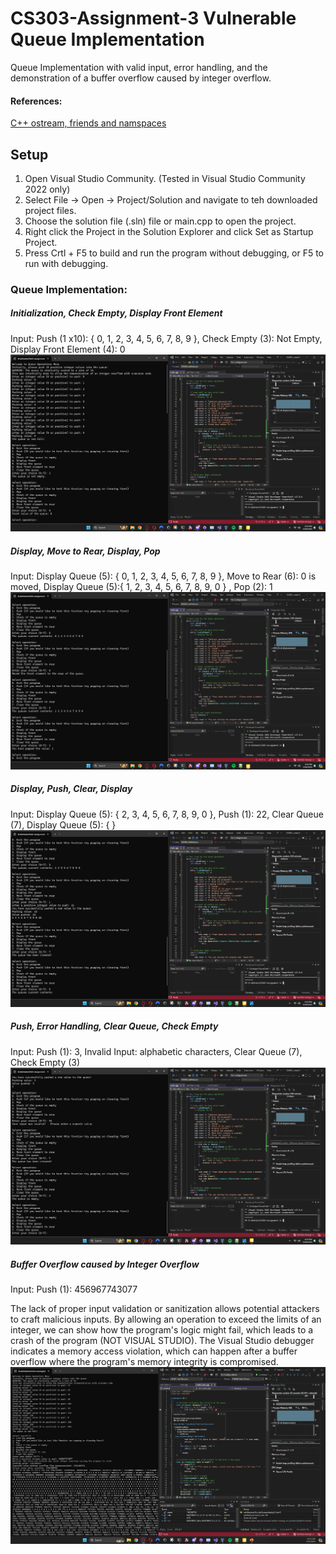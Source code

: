 # CS303-Assignment-3 Vulnerable Queue Implementation
 Queue Implementation with valid input, error handling, and the demonstration of a buffer overflow caused by integer overflow. 

#### References:
[C++ ostream, friends and namspaces](https://stackoverflow.com/questions/44874465/long-integer-overflow-in-c)

## Setup
1. Open Visual Studio Community. (Tested in Visual Studio Community 2022 only)
2. Select File -> Open -> Project/Solution and navigate to teh downloaded project files. 
3. Choose the solution file (.sln) file or main.cpp to open the project.
4. Right click the Project in the Solution Explorer and click Set as Startup Project. 
5. Press Crtl + F5 to build and run the program without debugging, or F5 to run with debugging.

### Queue Implementation:
##### Initialization, Check Empty, Display Front Element
Input: Push (1 x10): { 0, 1, 2, 3, 4, 5, 6, 7, 8, 9 }, Check Empty (3): Not Empty, Display Front Element (4): 0
![Valid data input from user](/Initilaztion.png)

##### Display, Move to Rear, Display, Pop
Input: Display Queue (5): { 0, 1, 2, 3, 4, 5, 6, 7, 8, 9 }, Move to Rear (6): 0 is moved, Display Queue (5):{ 1, 2, 3, 4, 5, 6, 7, 8, 9, 0 } , Pop (2): 1
![Valid data input from user](/ValidInput2.png)

##### Display, Push, Clear, Display
Input: Display Queue (5): { 2, 3, 4, 5, 6, 7, 8, 9, 0 }, Push (1): 22, Clear Queue (7), Display Queue (5): {  }
![Valid data input from user](/ValidInput3.png)

##### Push, Error Handling, Clear Queue, Check Empty
Input: Push (1): 3, Invalid Input: alphabetic characters, Clear Queue (7), Check Empty (3)
![Error Handling](/EmptyandErrorHanlding.png)

##### Buffer Overflow caused by Integer Overflow 
Input: Push (1): 456967743077

The lack of proper input validation or sanitization allows potential attackers to craft malicious inputs.  By allowing an operation to exceed the limits of an integer, we can show how the program's logic might fail, which leads to a crash of the program (NOT VISUAL STUDIO). The Visual Studio debugger indicates a memory access violation, which can happen after a buffer overflow where the program's memory integrity is compromised. 
![Buffer Overflow](/Overflow.png)
